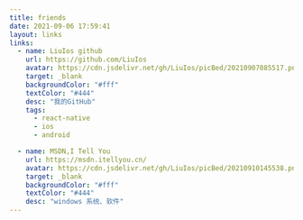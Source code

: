 ```yaml
---
title: friends
date: 2021-09-06 17:59:41
layout: links
links:
  - name: LiuIos github
    url: https://github.com/LiuIos
    avatar: https://cdn.jsdelivr.net/gh/LiuIos/picBed/20210907085517.png
    target: _blank
    backgroundColor: "#fff"
    textColor: "#444"
    desc: "我的GitHub"
    tags:
      - react-native
      - ios
      - android

  - name: MSDN,I Tell You
    url: https://msdn.itellyou.cn/
    avatar: https://cdn.jsdelivr.net/gh/LiuIos/picBed/20210910145538.png
    target: _blank
    backgroundColor: "#fff"
    textColor: "#444"
    desc: "windows 系统、软件"
---
```

